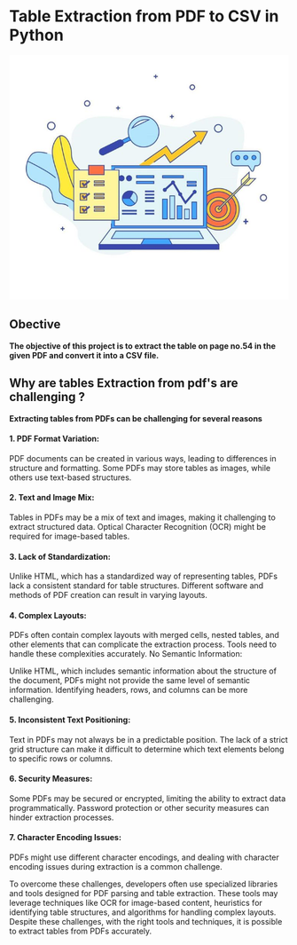 # Table Extraction from PDF to CSV in Python

![pdf](pdf_to_csv.png)

## Obective

**The objective of this project is to extract the table on page no.54 in the given PDF and convert it into a CSV file.**

## Why are tables Extraction from pdf's are challenging ?

**Extracting tables from PDFs can be challenging for several reasons**

#### 1. PDF Format Variation:

PDF documents can be created in various ways, leading to differences in structure and formatting. Some PDFs may store tables as images, while others use text-based structures.

#### 2. Text and Image Mix:

Tables in PDFs may be a mix of text and images, making it challenging to extract structured data. Optical Character Recognition (OCR) might be required for image-based tables.

#### 3. Lack of Standardization:

Unlike HTML, which has a standardized way of representing tables, PDFs lack a consistent standard for table structures. Different software and methods of PDF creation can result in varying layouts.

#### 4. Complex Layouts:

PDFs often contain complex layouts with merged cells, nested tables, and other elements that can complicate the extraction process. Tools need to handle these complexities accurately.
No Semantic Information:

Unlike HTML, which includes semantic information about the structure of the document, PDFs might not provide the same level of semantic information. Identifying headers, rows, and columns can be more challenging.

#### 5. Inconsistent Text Positioning:

Text in PDFs may not always be in a predictable position. The lack of a strict grid structure can make it difficult to determine which text elements belong to specific rows or columns.

#### 6. Security Measures:

Some PDFs may be secured or encrypted, limiting the ability to extract data programmatically. Password protection or other security measures can hinder extraction processes.

#### 7. Character Encoding Issues:

PDFs might use different character encodings, and dealing with character encoding issues during extraction is a common challenge.

To overcome these challenges, developers often use specialized libraries and tools designed for PDF parsing and table extraction. These tools may leverage techniques like OCR for image-based content, heuristics for identifying table structures, and algorithms for handling complex layouts. Despite these challenges, with the right tools and techniques, it is possible to extract tables from PDFs accurately.
